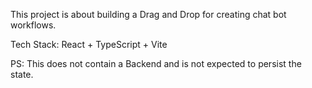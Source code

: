 This project is about building a Drag and Drop for creating chat bot workflows.

Tech Stack: React + TypeScript + Vite

PS: This does not contain a Backend and is not expected to persist the state.
